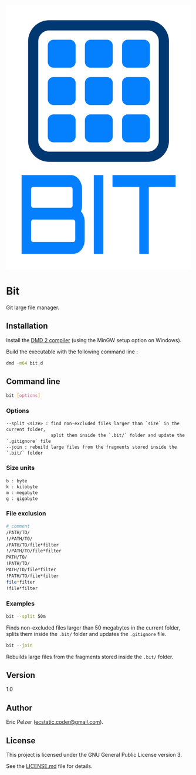 ![](https://github.com/senselogic/BIT/blob/master/LOGO/bit.png)

# Bit

Git large file manager.

## Installation

Install the [DMD 2 compiler](https://dlang.org/download.html) (using the MinGW setup option on Windows).

Build the executable with the following command line :

```bash
dmd -m64 bit.d
```

## Command line

```bash
bit [options]
```

### Options

```
--split <size> : find non-excluded files larger than `size` in the current folder,
                 split them inside the `.bit/` folder and update the `.gitignore` file
--join : rebuild large files from the fragments stored inside the `.bit/` folder
```

### Size units

```
b : byte
k : kilobyte
m : megabyte
g : gigabyte
```

### File exclusion

```sh
# comment
/PATH/TO/
!/PATH/TO/
/PATH/TO/file*filter
!/PATH/TO/file*filter
PATH/TO/
!PATH/TO/
PATH/TO/file*filter
!PATH/TO/file*filter
file*filter
!file*filter
```

### Examples

```bash
bit --split 50m
```

Finds non-excluded files larger than 50 megabytes in the current folder,
splits them inside the `.bit/` folder and updates the `.gitignore` file.

```bash
bit --join
```

Rebuilds large files from the fragments stored inside the `.bit/` folder.

## Version

1.0

## Author

Eric Pelzer (ecstatic.coder@gmail.com).

## License

This project is licensed under the GNU General Public License version 3.

See the [LICENSE.md](LICENSE.md) file for details.

